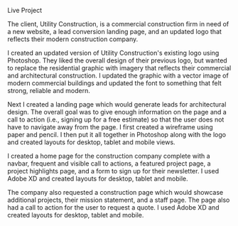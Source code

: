 Live Project 

The client, Utility Construction, is a commercial construction firm in need of a new website, a lead conversion landing page, and an updated logo that reflects their modern construction company. 

I created an updated version of Utility Construction's existing logo using Photoshop. They liked the overall design of their previous logo, but wanted to replace the residential graphic with imagery that reflects their commercial and architectural construction. I updated the graphic with a vector image of modern commercial buildings and updated the font to something that felt strong, reliable and modern. 

Next I created a landing page which would generate leads for architectural design. The overall goal was to give enough information on the page and a call to action (i.e., signing up for a free estimate) so that the user does not have to navigate away from the page. I first created a wireframe using paper and pencil. I then put it all together in Photoshop along with the logo and created layouts for desktop, tablet and mobile views. 

I created a home page for the construction company complete with a navbar, frequent and visible call to actions, a featured project page, a project highlights page, and a form to sign up for their newsletter. I used Adobe XD and created layouts for desktop, tablet and mobile.

The company also requested a construction page which would showcase additional projects, their mission statement, and a staff page. The page also had a call to action for the user to request a quote. I used Adobe XD and created layouts for desktop, tablet and mobile. 

